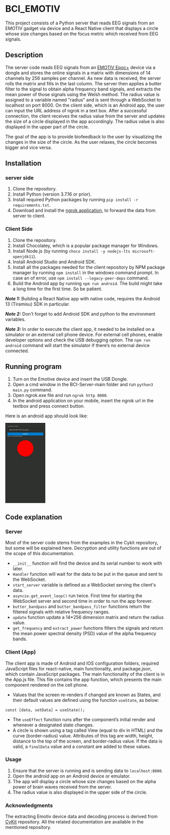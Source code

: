 # BCI_EMOTIV
This project consists of a Python server that reads EEG signals from an EMOTIV gadget via device and a React Native client that displays a circle whose size changes based on the focus metric which received from EEG signals.

## Description
The server code reads EEG signals from an [EMOTIV Epoc+](https://www.emotiv.com/epoc/) device via a dongle and stores the online signals in a matrix with dimensions of 14 channels by 256 samples per channel. As new data is received, the server rolls the matrix and fills in the last column.
The server then applies a butter filter to the signal to obtain alpha frequency band signals, and extracts the mean power of those signals using the Welsh method.
The radius value is assigned to a variable named "radius" and is sent through a WebSocket to localhost on port 8000.
On the client side, which is an Android app, the user can input the URL address of ngrok in a text box.
After a successful connection, the client receives the radius value from the server and updates the size of a circle displayed in the app accordingly.
The radius value is also displayed in the upper part of the circle.

The goal of the app is to provide biofeedback to the user by visualizing the changes in the size of the circle.
As the user relaxes, the circle becomes bigger and vice versa.


## Installation

### server side
1. Clone the repository.
2. Install Python (version 3.7.16 or prior).
3. Install required Python packages by running `pip install -r requirements.txt`.
4. Download and install the [ngrok application](https://ngrok.com/), to forward the data from server to client.

### Client Side

1. Clone the repository.
2. Install Chocolatey, which is a popular package manager for Windows.
3. Install Node.js (by running `choco install -y nodejs-lts microsoft-openjdk11`).
4. Install Android Studio and Android SDK.
5. Install all the packages needed for the client repository by NPM package manager by running `npm install` in the windows command prompt.
   In case an of error, use `npm install --legacy-peer-deps` command.
6. Build the Android app by running `npm run android`. The build might take a long time for the first time. So be patient.

***Note 1:*** Building a React Native app with native code, requires the Android 13 (Tiramisu) SDK in particular.

***Note 2:*** Don't forget to add Android SDK and python to the environment variables.

***Note 3:*** In order to execute the client app, it needed to be installed on a simulator or an external cell phone device.
For external cell phones, enable developer options and check the USB debugging option.
The `npm run android` command will start the simulator if there’s no external device connected.

## Running program

1. Turn on the Emotive device and insert the USB Dongle.
2. Open a cmd window in the BCI-Server-main folder and run `python3 main.py` command.
3. Open ngrok.exe file and run `ngrok http 8000`.
4. In the android application on your mobile, insert the ngrok url in the textbox and press connect button.

Here is an android app should look like:

<img src="https://github.com/nastarandarjani/BCI_emotiv/blob/main/app.jpg" width=25% height=25%>

## Code explanation
### Server
Most of the server code stems from the examples in the Cykit repository, but some will be explained here. 
Decryption and utility functions are out of the scope of this documentation.
*	`__init__` function will find the device and its serial number to work with later.
* `Handler` function will wait for the data to be put in the queue and sent to the WebSocket. 
* `start_server` variable is defined as a WebSocket serving the client's data.
* `asyncio.get_event_loop()` run twice. 
First time for starting the WebSocket server and second time in order to run the app forever.
* `butter_bandpass` and `butter_bandpass_filter` functions return the filtered signals with relative frequency ranges.
* `update` function update a 14*256 dimension matrix and return the radius value.
* `get_frequency` and `extract_power` functions filters the signals and return the mean power spectral density (PSD) value of the alpha frequency bands.

### Client (App) 
The client app is made of Android and IOS configuration folders, required JavaScript files for react-native, main functionality, and package.json, which contain JavaScript packages. 
The main functionality of the client is in the App.js file.
This file contains the app function, which presents the main component rendered on the cell phone. 
*	Values that the screen re-renders if changed are known as States, and their default values are defined using the function `useState`, as below:
```
const [data, setData] = useState();
```
* The `useEffect` function runs after the component’s initial render and whenever a designated state changes.
*	A circle is shown using a tag called View (equal to div in HTML) and the curve (border-radius) value.
Attributes of this tag are width, height, distance to the top of the screen, and border-radius value.
If the data is valid, a `finalData` value and a constant are added to these values.

### Usage

1. Ensure that the server is running and is sending data to `localhost:8000`.
2. Open the android app on an Android device or emulator.
3. The app will display a circle whose size changes based on the alpha power of brain waves received from the server.
4. The radius value is also displayed in the upper side of the circle.

### Acknowledgments
The extracting Emotiv device data and decoding process is derived from [CyKit](https://github.com/CymatiCorp/CyKit) repository.
All the related documentation are available in the mentioned repository.
